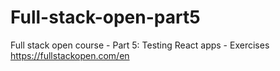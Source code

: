 # Full-stack-open-part5
Full stack open course - Part 5: Testing React apps - Exercises
https://fullstackopen.com/en